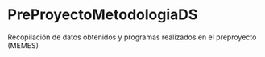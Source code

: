 # PreProyectoMetodologiaDS
Recopilación de datos obtenidos y programas realizados en el preproyecto (MEMES)
